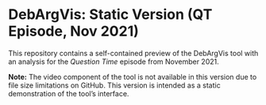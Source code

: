 # DebArgVis: Static Version (QT Episode, Nov 2021)

This repository contains a self-contained preview of the DebArgVis tool with an analysis for the *Question Time* episode from November 2021.

**Note:** The video component of the tool is not available in this version due to file size limitations on GitHub. This version is intended as a static demonstration of the tool’s interface.
